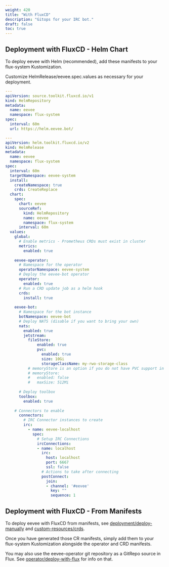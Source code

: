 ```yaml
---
weight: 420
title: "With FluxCD"
description: "Gitops for your IRC bot."
draft: false
toc: true
---
```


## Deployment with FluxCD - Helm Chart

To deploy eevee with Helm (recommended), add these manifests to your flux-system Kustomization.

Customize HelmRelease/eevee.spec.values as necessary for your deployment.

```yaml
---
apiVersion: source.toolkit.fluxcd.io/v1
kind: HelmRepository
metadata:
  name: eevee
  namespace: flux-system
spec:
  interval: 60m
  url: https://helm.eevee.bot/

---
apiVersion: helm.toolkit.fluxcd.io/v2
kind: HelmRelease
metadata:
  name: eevee
  namespace: flux-system
spec:
  interval: 60m
  targetNamespace: eevee-system
  install:
    createNamespace: true
    crds: CreateReplace
  chart:
    spec:
      chart: eevee
      sourceRef:
        kind: HelmRepository
        name: eevee
        namespace: flux-system
      interval: 60m
  values:
    global:
      # Enable metrics - Prometheus CRDs must exist in cluster
      metrics:
        enabled: true
    
    eevee-operator:
      # Namespace for the operator
      operatorNamespace: eevee-system
      # Deploy the eevee-bot operator
      operator:
        enabled: true
      # Run a CRD update job as a helm hook
      crds:
        install: true
    
    eevee-bot:
      # Namespace for the bot instance
      botNamespace: eevee-bot
      # Deploy NATS (disable if you want to bring your own)
      nats:
        enabled: true
        jetstream:
          fileStore:
              enabled: true
              pvc:
                enabled: true
                size: 10Gi
                storageClassName: my-rwo-storage-class
          # memoryStore is an option if you do not have PVC support in your k8s cluster
          # memoryStore:
          #   enabled: false
          #   maxSize: 512Mi
    
      # Deploy toolbox
      toolbox:
        enabled: true
    
    # Connectors to enable
      connectors:
        # IRC Connector instances to create
        irc:
          - name: eevee-localhost
            spec:
              # Setup IRC Connections
              ircConnections:
              - name: localhost
                irc:
                  host: localhost
                  port: 6667
                  ssl: false
                # Actions to take after connecting
                postConnect:
                  join:
                  - channel: '#eevee'
                    key: ""
                    sequence: 1
```

## Deployment with FluxCD - From Manifests

To deploy eevee with FluxCD from manifests, see [deployment/deploy-manually](/docs/deployment/deploy-manually) and [custom-resources/crds](/docs/custom-resources/crds).

Once you have generated those CR manifests, simply add them to your flux-system Kustomization alongside the operator and CRD manifests.

You may also use the eevee-operator git repository as a GitRepo source in Flux. See [operator/deploy-with-flux](/docs/operator/deploy-with-flux) for info on that.
